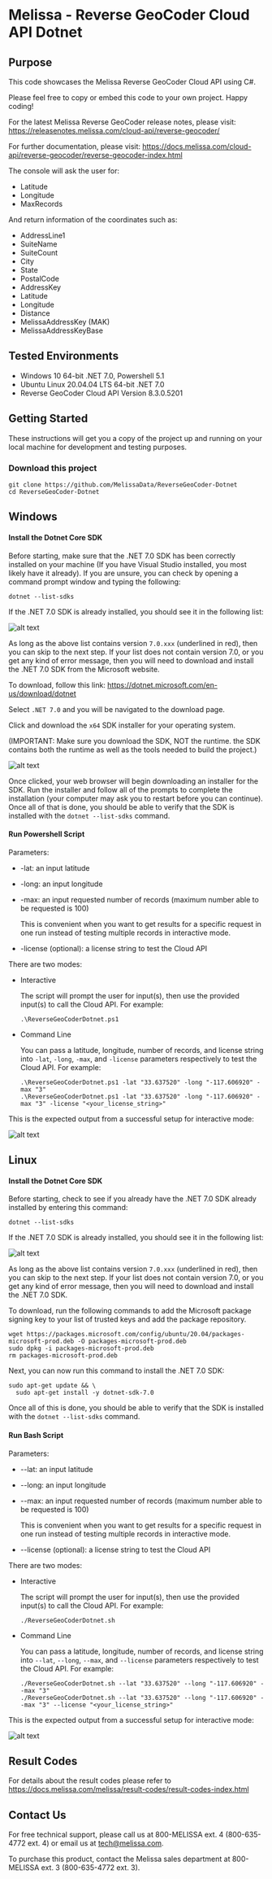 # Melissa - Reverse GeoCoder Cloud API Dotnet

## Purpose
This code showcases the Melissa Reverse GeoCoder Cloud API using C#.

Please feel free to copy or embed this code to your own project. Happy coding!

For the latest Melissa Reverse GeoCoder release notes, please visit: https://releasenotes.melissa.com/cloud-api/reverse-geocoder/

For further documentation, please visit: https://docs.melissa.com/cloud-api/reverse-geocoder/reverse-geocoder-index.html

The console will ask the user for:

- Latitude
- Longitude
- MaxRecords

And return information of the coordinates such as:

- AddressLine1
- SuiteName
- SuiteCount
- City
- State
- PostalCode
- AddressKey
- Latitude
- Longitude
- Distance
- MelissaAddressKey (MAK)
- MelissaAddressKeyBase

## Tested Environments
- Windows 10 64-bit .NET 7.0, Powershell 5.1
- Ubuntu Linux 20.04.04 LTS 64-bit .NET 7.0
- Reverse GeoCoder Cloud API Version 8.3.0.5201

## Getting Started
These instructions will get you a copy of the project up and running on your local machine for development and testing purposes.

### Download this project
```
git clone https://github.com/MelissaData/ReverseGeoCoder-Dotnet
cd ReverseGeoCoder-Dotnet
```

## Windows

#### Install the Dotnet Core SDK
Before starting, make sure that the .NET 7.0 SDK has been correctly installed on your machine (If you have Visual Studio installed, you most likely have it already). If you are unsure, you can check by opening a command prompt window and typing the following:

`dotnet --list-sdks`

If the .NET 7.0 SDK is already installed, you should see it in the following list:

![alt text](/screenshots/dotnet_output.png)

As long as the above list contains version `7.0.xxx` (underlined in red), then you can skip to the next step. If your list does not contain version 7.0, or you get any kind of error message, then you will need to download and install the .NET 7.0 SDK from the Microsoft website.

To download, follow this link: https://dotnet.microsoft.com/en-us/download/dotnet

Select `.NET 7.0` and you will be navigated to the download page.

Click and download the `x64` SDK installer for your operating system.

(IMPORTANT: Make sure you download the SDK, NOT the runtime. the SDK contains both the runtime as well as the tools needed to build the project.)

![alt text](/screenshots/net7.png)

Once clicked, your web browser will begin downloading an installer for the SDK. Run the installer and follow all of the prompts to complete the installation (your computer may ask you to restart before you can continue). Once all of that is done, you should be able to verify that the SDK is installed with the `dotnet --list-sdks` command.

#### Run Powershell Script
Parameters:
- -lat: an input latitude
- -long: an input longitude
- -max: an input requested number of records (maximum number able to be requested is 100)
 	
  This is convenient when you want to get results for a specific request in one run instead of testing multiple records in interactive mode.  

- -license (optional): a license string to test the Cloud API

There are two modes:

- Interactive 

	The script will prompt the user for input(s), then use the provided input(s) to call the Cloud API. For example:
	```
	.\ReverseGeoCoderDotnet.ps1
	```

- Command Line 

	You can pass a latitude, longitude, number of records, and license string into `-lat`, `-long`, `-max`, and `-license` parameters respectively to test the Cloud API. For example: 
	```
    .\ReverseGeoCoderDotnet.ps1 -lat "33.637520" -long "-117.606920" -max "3"
    .\ReverseGeoCoderDotnet.ps1 -lat "33.637520" -long "-117.606920" -max "3" -license "<your_license_string>"
    ```
	
This is the expected output from a successful setup for interactive mode:

![alt text](/screenshots/output.png)

## Linux

#### Install the Dotnet Core SDK
Before starting, check to see if you already have the .NET 7.0 SDK already installed by entering this command:

`dotnet --list-sdks`

If the .NET 7.0 SDK is already installed, you should see it in the following list:

![alt text](/screenshots/dotnet_output2.png)

As long as the above list contains version `7.0.xxx` (underlined in red), then you can skip to the next step. If your list does not contain version 7.0, or you get any kind of error message, then you will need to download and install the .NET 7.0 SDK.

To download, run the following commands to add the Microsoft package signing key to your list of trusted keys and add the package repository.

```
wget https://packages.microsoft.com/config/ubuntu/20.04/packages-microsoft-prod.deb -O packages-microsoft-prod.deb
sudo dpkg -i packages-microsoft-prod.deb
rm packages-microsoft-prod.deb
```

Next, you can now run this command to install the .NET 7.0 SDK:

```
sudo apt-get update && \
  sudo apt-get install -y dotnet-sdk-7.0
```

Once all of this is done, you should be able to verify that the SDK is installed with the `dotnet --list-sdks` command.

#### Run Bash Script
Parameters:
- --lat: an input latitude
- --long: an input longitude
- --max: an input requested number of records (maximum number able to be requested is 100)

  This is convenient when you want to get results for a specific request in one run instead of testing multiple records in interactive mode.  

- --license (optional): a license string to test the Cloud API

There are two modes:

- Interactive 

	The script will prompt the user for input(s), then use the provided input(s) to call the Cloud API. For example:
	```
	./ReverseGeoCoderDotnet.sh
	```

- Command Line 

	You can pass a latitude, longitude, number of records, and license string into `--lat`, `--long`, `--max`, and `--license` parameters respectively to test the Cloud API. For example: 
	```
    ./ReverseGeoCoderDotnet.sh --lat "33.637520" --long "-117.606920" --max "3"
    ./ReverseGeoCoderDotnet.sh --lat "33.637520" --long "-117.606920" --max "3" --license "<your_license_string>"
    ```

This is the expected output from a successful setup for interactive mode:

![alt text](/screenshots/output2.png)

## Result Codes
For details about the result codes please refer to https://docs.melissa.com/melissa/result-codes/result-codes-index.html

## Contact Us
For free technical support, please call us at 800-MELISSA ext. 4 (800-635-4772 ext. 4) or email us at tech@melissa.com.

To purchase this product, contact the Melissa sales department at 800-MELISSA ext. 3 (800-635-4772 ext. 3).
